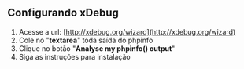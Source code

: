 ## Configurando xDebug

1. Acesse a url: [http://xdebug.org/wizard](http://xdebug.org/wizard)
2. Cole no "**textarea**" toda saída do phpinfo
3. Clique no botão "**Analyse my phpinfo() output**"
4. Siga as instruções para instalação
